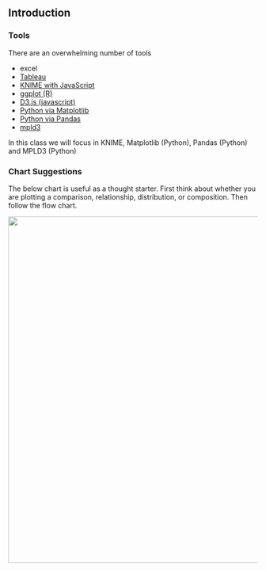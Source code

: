 
## Introduction

### Tools

There are an overwhelming number of tools

* excel
* [Tableau](https://www.tableau.com/trial/tableau-software?utm_campaign_id=2017049&utm_campaign=Prospecting-CORE-ALL-ALL-ALL-ALL&utm_medium=Paid+Search&utm_source=Google+Search&utm_language=EN&utm_country=USCA&kw=tableau&adgroup=CTX-Brand-Priority-Core-E&adused=ETA&matchtype=e&placement=&gclid=CjwKCAiAy9jyBRA6EiwAeclQhAtzHelr0sWQy_ijlrd8XLMgXQaz_aG9fWAk0XTdgTLnpOcBe69E9hoCJqoQAvD_BwE&gclsrc=aw.ds)
* [KNIME with JavaScript](https://www.knime.com/nodeguide/visualization/javascript)
* [ggplot (R)](https://ggplot2.tidyverse.org/)
* [D3.js (javascript)](https://d3js.org/)
* [Python via Matplotlib](https://matplotlib.org/)
* [Python via Pandas](https://pandas.pydata.org/pandas-docs/stable/user_guide/visualization.html)
* [mpld3](https://mpld3.github.io/)

In this class we will focus in KNIME, Matplotlib (Python), Pandas (Python) and MPLD3 (Python)

### Chart Suggestions

The below chart is useful as a thought starter.  First think about whether you are plotting a comparison, relationship, distribution, or composition.  Then follow the flow chart.

<img src="plots.png" width="700">  